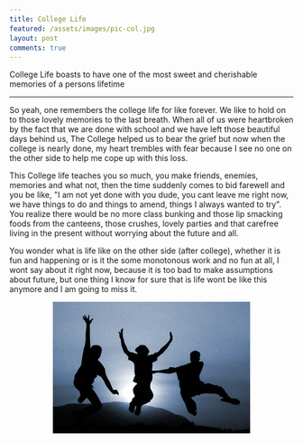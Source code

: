 ```yaml
---
title: College Life
featured: /assets/images/pic-col.jpg
layout: post
comments: true
---
```


College Life boasts to have one of the most sweet and cherishable memories of a persons lifetime

-----------------------------------------

<p>So yeah, one remembers the college life for like forever. We like to hold on to those lovely memories to the last breath. When all of us were heartbroken by the fact that we are done with school and we have left those beautiful days behind us, The College helped us to bear the grief but now when the college is nearly done, my heart trembles with fear because I see no one on the other side to help me cope up with this loss.</p>

<p>This College life teaches you so much, you make friends, enemies, memories and what not, then the time suddenly comes to bid farewell and you be like, "I am not yet done with you dude, you cant leave me right now, we have things to do and things to amend, things I always wanted to try". You realize there would be no more class bunking and those lip smacking foods from the canteens, those crushes, lovely parties and that carefree living in the present without worrying about the future and all.</p>

<p>You wonder what is life like on the other side (after college), whether it is fun and happening or is it the some monotonous work and no fun at all, I wont say about it right now, because it is too bad to make assumptions about future, but one thing I know for sure that is life wont be like this anymore and I am going to miss it.</p>

<center><img src="/assets/images/pic-col-end.jpg"/><center>